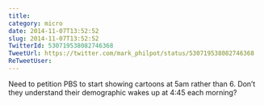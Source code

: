 ```yaml
---
title: 
category: micro
date: 2014-11-07T13:52:52
slug: 2014-11-07T13:52:52
TwitterId: 530719538082746368
TweetUrl: https://twitter.com/mark_philpot/status/530719538082746368
ReTweetUser: 
---
```


Need to petition PBS to start showing cartoons at 5am rather than 6. Don’t they understand their demographic wakes up at 4:45 each morning?